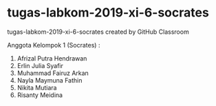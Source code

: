 # tugas-labkom-2019-xi-6-socrates
tugas-labkom-2019-xi-6-socrates created by GitHub Classroom

Anggota Kelompok 1 (Socrates) :
1. Afrizal Putra Hendrawan
2. Erlin Julia Syafir
3. Muhammad Fairuz Arkan
4. Nayla Maymuna Fathin
5. Nikita Mutiara
6. Risanty Meidina
